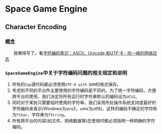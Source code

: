 ﻿# Space Game Engine
## Character Encoding
### 概念
&emsp;&emsp;我懒得写了。看[字符编码笔记：ASCII，Unicode 和UTF-8 - 阮一峰的网络日志](http://www.ruanyifeng.com/blog/2007/10/ascii_unicode_and_utf-8.html)

### `SpaceGameEngine`中关于字符编码问题的相关规定和说明
1. 所有的`Cpp`源代码都必须使用`UTF-8 with BOM`的格式保存。
2. 考虑到不同的平台所主要使用的字符编码是不同的，为了统一字符编码，方便跨平台的使用，我们决定将所有运行时字符串默认的编码设为`UCS2`。
3. 同时对于某些只需要临时使用的字符串，我们采用所处操作系统支持度最好的字符编码来表示(Windows为ucs2，unix为utf8)，这样的编码不确定的字符称为`TChar`，字符串为`TString`。
4. 所有跨平台的内容(如文件、网络数据等)在使用时都必须指明一种明确的字符编码。